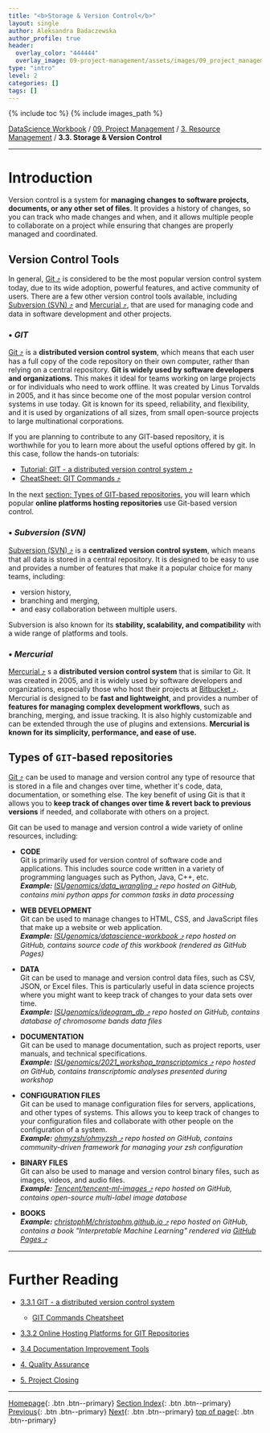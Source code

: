 ```yaml
---
title: "<b>Storage & Version Control</b>"
layout: single
author: Aleksandra Badaczewska
author_profile: true
header:
  overlay_color: "444444"
  overlay_image: 09-project-management/assets/images/09_project_management_banner.png
type: "intro"
level: 2
categories: []
tags: []
---
```


{% include toc %}
{% include images_path %}

[DataScience Workbook](https://datascience.101workbook.org/) / [09. Project Management](../../00-ProjectManagement-LandingPage.md) / [3. Resource Management](../00-intro-resource-management) / **3.3. Storage & Version Control**

---


# Introduction

Version control is a system for **managing changes to software projects, documents, or any other set of files**. It provides a history of changes, so you can track who made changes and when, and it allows multiple people to collaborate on a project while ensuring that changes are properly managed and coordinated.


## Version Control Tools

In general, <a href="https://git-scm.com" target="_blank">Git  ⤴</a> is considered to be the most popular version control system today, due to its wide adoption, powerful features, and active community of users. There are a few other version control tools available, including <a href="https://subversion.apache.org/" target="_blank">Subversion (SVN)  ⤴</a> and <a href="https://www.mercurial-scm.org/" target="_blank">Mercurial  ⤴</a>, that are used for managing code and data in software development and other projects.

### • *GIT*

<a href="https://git-scm.com" target="_blank">Git  ⤴</a> is a **distributed version control system**, which means that each user has a full copy of the code repository on their own computer, rather than relying on a central repository. **Git is widely used by software developers and organizations.** This makes it ideal for teams working on large projects or for individuals who need to work offline. It was created by Linus Torvalds in 2005, and it has since become one of the most popular version control systems in use today. Git is known for its speed, reliability, and flexibility, and it is used by organizations of all sizes, from small open-source projects to large multinational corporations.

If you are planning to contribute to any GIT-based repository, it is worthwhile for you to learn more about the useful options offered by git. In this case, follow the hands-on tutorials:

* <a href="https://datascience.101workbook.org/09-ProjectManagement/01-SOURCE-CODE/02-intro-to-git" target="_blank">Tutorial: GIT - a distributed version control system  ⤴</a>
* <a href="https://datascience.101workbook.org/09-ProjectManagement/01-SOURCE-CODE/02A-git-cheatsheet" target="_blank">CheatSheet: GIT Commands  ⤴</a>

In the next [section: Types of GIT-based repositories](#types-of-git-based-repositories), you will learn which popular **online platforms hosting repositories** use Git-based version control.


### • *Subversion (SVN)*

<a href="https://subversion.apache.org/" target="_blank">Subversion (SVN)  ⤴</a> is a **centralized version control system**, which means that all data is stored in a central repository. It is designed to be easy to use and provides a number of features that make it a popular choice for many teams, including:
* version history,
* branching and merging,
* and easy collaboration between multiple users.

Subversion is also known for its **stability, scalability, and compatibility** with a wide range of platforms and tools.

### • *Mercurial*

<a href="https://www.mercurial-scm.org/" target="_blank">Mercurial  ⤴</a> s a **distributed version control system** that is similar to Git. It was created in 2005, and it is widely used by software developers and organizations, especially those who host their projects at <a href="https://bitbucket.org" target="_blank">Bitbucket  ⤴</a>. Mercurial is designed to be **fast and lightweight**, and provides a number of **features for managing complex development workflows**, such as branching, merging, and issue tracking. It is also highly customizable and can be extended through the use of plugins and extensions. **Mercurial is known for its simplicity, performance, and ease of use.**


## Types of `GIT`-based repositories

<a href="https://git-scm.com" target="_blank">Git  ⤴</a> can be used to manage and version control any type of resource that is stored in a file and changes over time, whether it's code, data, documentation, or something else. The key benefit of using Git is that it allows you to **keep track of changes over time & revert back to previous versions** if needed, and collaborate with others on a project.

Git can be used to manage and version control a wide variety of online resources, including:

* **CODE** <br>
Git is primarily used for version control of software code and applications. This includes source code written in a variety of programming languages such as Python, Java, C++, etc.<br>
<i><b>Example:</b> <a href="https://github.com/ISUgenomics/data_wrangling" target="_blank">ISUgenomics/data_wrangling  ⤴</a> repo hosted on GitHub, contains mini python apps for common tasks in data processing</i>

* **WEB DEVELOPMENT** <br>
Git can be used to manage changes to HTML, CSS, and JavaScript files that make up a website or web application.<br>
<i><b>Example:</b> <a href="https://github.com/ISUgenomics/datascience-workbook" target="_blank">ISUgenomics/datascience-workbook  ⤴</a> repo hosted on GitHub, contains source code of this workbook (rendered as GitHub Pages)</i>

* **DATA** <br>
Git can be used to manage and version control data files, such as CSV, JSON, or Excel files. This is particularly useful in data science projects where you might want to keep track of changes to your data sets over time.<br>
<i><b>Example:</b> <a href="https://github.com/ISUgenomics/ideogram_db" target="_blank">ISUgenomics/ideogram_db  ⤴</a> repo hosted on GitHub, contains database of chromosome bands data files </i>

* **DOCUMENTATION** <br>
Git can be used to manage documentation, such as project reports, user manuals, and technical specifications.<br>
<i><b>Example:</b> <a href="https://github.com/ISUgenomics/2021_workshop_transcriptomics" target="_blank">ISUgenomics/2021_workshop_transcriptomics  ⤴</a> repo hosted on GitHub, contains transcriptomic analyses presented during workshop </i>

* **CONFIGURATION FILES** <br>
Git can be used to manage configuration files for servers, applications, and other types of systems. This allows you to keep track of changes to your configuration files and collaborate with other people on the configuration of a system.<br>
<i><b>Example:</b> <a href="https://github.com/ohmyzsh/ohmyzsh" target="_blank">ohmyzsh/ohmyzsh  ⤴</a> repo hosted on GitHub, contains community-driven framework for managing your zsh configuration </i>

* **BINARY FILES** <br>
Git can also be used to manage and version control binary files, such as images, videos, and audio files.<br>
<i><b>Example:</b> <a href="https://github.com/Tencent/tencent-ml-images" target="_blank">Tencent/tencent-ml-images  ⤴</a> repo hosted on GitHub, contains open-source multi-label image database </i>

* **BOOKS** <br>
<i><b>Example:</b> <a href="https://github.com/christophM/christophm.github.io" target="_blank">christophM/christophm.github.io  ⤴</a> repo hosted on GitHub, contains a book "Interpretable Machine Learning" rendered via <a href="https://christophm.github.io/interpretable-ml-book/" target="_blank">GitHub Pages  ⤴</a></i>


___
# Further Reading
* [3.3.1 GIT - a distributed version control system](02-intro-to-git)
  * [GIT Commands Cheatsheet](02A-git-cheatsheet)
* [3.3.2 Online Hosting Platforms for GIT Repositories](03-repo-hosting-platforms)

* [3.4 Documentation Improvement Tools](../02-DOCUMENTATION/01-documentation-improvement-tools)

* [4. Quality Assurance](../../03-PRODUCTIVITY/00-quality-assurance)
* [5. Project Closing](../../04-PUBLICATION/01-project-closing)

___

[Homepage](../../../index.md){: .btn  .btn--primary}
[Section Index](../../00-ProjectManagement-LandingPage){: .btn  .btn--primary}
[Previous](00-code-developments){: .btn  .btn--primary}
[Next](02-intro-to-git){: .btn  .btn--primary}
[top of page](#introduction){: .btn  .btn--primary}
